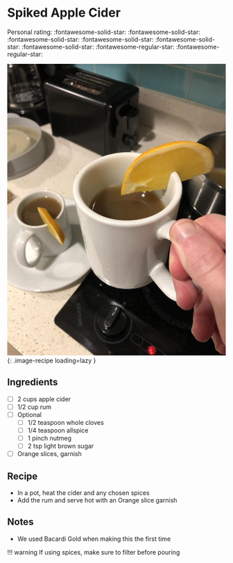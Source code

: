 # Spiked Apple Cider

<!-- {cts} rating=3; (User can specify rating on scale of 1-5) -->

Personal rating: :fontawesome-solid-star: :fontawesome-solid-star: :fontawesome-solid-star: :fontawesome-solid-star: :fontawesome-solid-star: :fontawesome-solid-star: :fontawesome-regular-star: :fontawesome-regular-star:

<!-- {cte} -->

<!-- {cts} name_image=spiked_cider.jpeg; (User can specify image name) -->

![spiked_cider.jpeg](./spiked_cider.jpeg){: .image-recipe loading=lazy }

<!-- {cte} -->

## Ingredients

- [ ] 2 cups apple cider
- [ ] 1/2 cup rum
- [ ] Optional
    - [ ] 1/2 teaspoon whole cloves
    - [ ] 1/4 teaspoon allspice
    - [ ] 1 pinch nutmeg
    - [ ] 2 tsp light brown sugar
- [ ] Orange slices, garnish

## Recipe

- In a pot, heat the cider and any chosen spices
- Add the rum and serve hot with an Orange slice garnish

## Notes

- We used Bacardi Gold when making this the first time

!!! warning
    If using spices, make sure to filter before pouring
